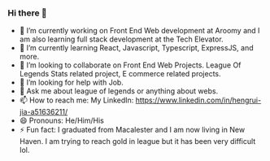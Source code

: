 ### Hi there 👋


- 🔭 I’m currently working on Front End Web development at Aroomy and I am also learning full stack development at the Tech Elevator.
- 🌱 I’m currently learning React, Javascript, Typescript, ExpressJS, and more.
- 👯 I’m looking to collaborate on Front End Web Projects. League Of Legends Stats related project, E commerce related projects.
- 🤔 I’m looking for help with Job.
- 💬 Ask me about league of legends or anything about webs.
- 📫 How to reach me: My LinkedIn: https://www.linkedin.com/in/hengrui-jia-a51636211/
- 😄 Pronouns: He/Him/His
- ⚡ Fun fact: I graduated from Macalester and I am now living in New Haven. I am trying to reach gold in league but it has been very difficult lol.

